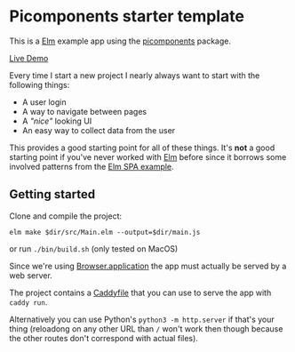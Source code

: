 # Picomponents starter template

This is a [Elm](https://guide.elm-lang.org) example app using the 
[picomponents](https://package.elm-lang.org/packages/axelerator/picomponents/latest/) package.

[Live Demo](https://blog.axelerator.de/picomponents-starter)

Every time I start a new project I nearly always want to start with the following things:

- A user login
- A way to navigate between pages
- A _"nice"_ looking UI
- An easy way to collect data from the user

This provides a good starting point for all of these things. It's **not** a good starting point
if you've never worked with [Elm](https://guide.elm-lang.org) before since it borrows some
involved patterns from the [Elm SPA example](https://github.com/rtfeldman/elm-spa-example).

## Getting started

Clone and compile the project:

```
elm make $dir/src/Main.elm --output=$dir/main.js
```

or run `./bin/build.sh` (only tested on MacOS)

Since we're using [Browser.application](https://package.elm-lang.org/packages/elm/browser/latest/Browser#application) the
app must actually be served by a web server.

The project contains a [Caddyfile](https://caddyserver.com/docs/caddyfile-tutorial) that you can use to serve the
app with `caddy run`.

Alternatively you can use Python's `python3 -m http.server` if that's your thing (reloadong on any other URL than `/` won't work
then though because the other routes don't correspond with actual files).
